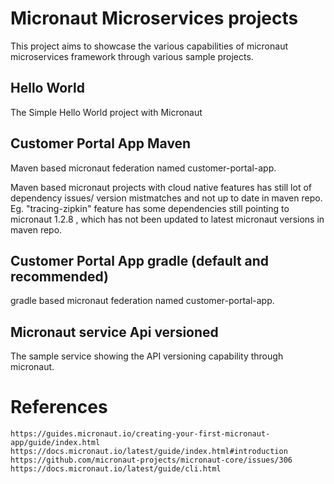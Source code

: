 # Micronaut Microservices projects
This project aims to showcase the various capabilities of micronaut microservices framework through various sample projects.

## Hello World
The Simple Hello World project with Micronaut


## Customer Portal App Maven
Maven based micronaut federation named customer-portal-app. 

Maven based micronaut projects with cloud native features has still lot of dependency issues/ version mistmatches and not up to date in maven repo. 
Eg. "tracing-zipkin" feature has some dependencies still pointing to micronaut 1.2.8 , which has not been updated to latest micronaut versions in maven repo.


## Customer Portal App gradle (default and recommended)
gradle based micronaut federation named customer-portal-app. 



## Micronaut service Api versioned
The sample service showing the API versioning capability through micronaut.



# References

    https://guides.micronaut.io/creating-your-first-micronaut-app/guide/index.html
    https://docs.micronaut.io/latest/guide/index.html#introduction
    https://github.com/micronaut-projects/micronaut-core/issues/306
    https://docs.micronaut.io/latest/guide/cli.html
    
    

